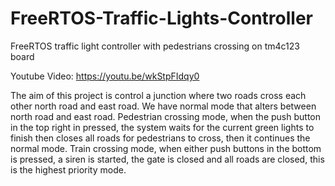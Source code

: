 # FreeRTOS-Traffic-Lights-Controller
FreeRTOS traffic light controller with pedestrians crossing on tm4c123 board

Youtube Video: https://youtu.be/wkStpFIdqy0

The aim of this project is control a junction where two roads cross each other north road and east road.
We have normal mode that alters between north road and east road.
Pedestrian crossing mode, when the push button in the top right in pressed, the system waits for the current green lights to finish then closes all roads for pedestrians to cross, then it continues the normal mode.
Train crossing mode, when either push buttons in the bottom is pressed, a siren is started, the gate is closed and all roads are closed, this is the highest priority mode.
